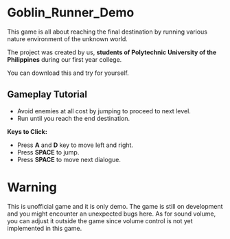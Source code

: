 # Goblin_Runner_Demo
This game is all about reaching the final destination by running various nature environment of the unknown world.

The project was created by us, **students of Polytechnic University of the Philippines** during our first year college. 

You can download this and try for yourself.

## Gameplay Tutorial
- Avoid enemies at all cost by jumping to proceed to next level.
- Run until you reach the end destination.

**Keys to Click:**
- Press **A** and **D** key to move left and right.
- Press **SPACE** to jump.
- Press **SPACE** to move next dialogue.

# Warning
This is unofficial game and it is only demo. The game is still on development and you might encounter an unexpected bugs here. As for sound volume, you can adjust it outside the game since volume control is not yet implemented in this game.


